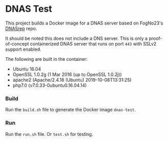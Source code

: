 # DNAS Test

This project builds a Docker image for a DNAS server based on FogNo23's [DNASrep](https://github.com/FogNo23/DNASrep/) repo.

It should be noted this does not include a DNS server. This is only a proof-of-concept containerized DNAS server that runs on port `443` with SSLv2 support enabled.

The following are built in the container:
- Ubuntu 16.04
- OpenSSL 1.0.2g (1 Mar 2016 (up to OpenSSL 1.0.2j))
- apache2 (Apache/2.4.18 (Ubuntu) 2019-10-08T13:31:25)
- php7.0 (v7.0.33-0ubuntu0.16.04.14)

### Build

Run the `build.sh` file to generate the Docker image `dnas-test`.

### Run

Run the `run.sh` file. Or `test.sh` for testing.
